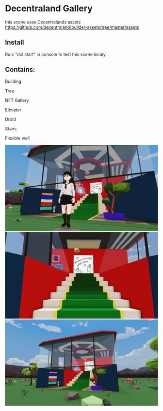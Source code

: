 # Decentraland Gallery

this scene uses Decentralands assets
https://github.com/decentraland/builder-assets/tree/master/assets 

## Install

Run: "dcl start" in console to test this scene localy

## Contains:

Building

Tree

NFT Gallery

Elevator 

Droid

Stairs

Flexible wall

<img src="https://github.com/CansyLand/demo-dcl-gallery/blob/main/images/scene_1.jpg?raw=true" />
<img src="https://github.com/CansyLand/demo-dcl-gallery/blob/main/images/scene_2.jpg?raw=true" />
<img src="https://github.com/CansyLand/demo-dcl-gallery/blob/main/images/scene_3.jpg?raw=true" />
